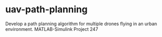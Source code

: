 # uav-path-planning
Develop a path planning algorithm for multiple drones flying in an urban environment. MATLAB-Simulink Project 247
